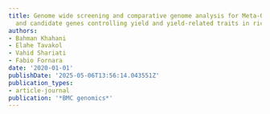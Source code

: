 ```yaml
---
title: Genome wide screening and comparative genome analysis for Meta-QTLs, ortho-MQTLs
  and candidate genes controlling yield and yield-related traits in rice
authors:
- Bahman Khahani
- Elahe Tavakol
- Vahid Shariati
- Fabio Fornara
date: '2020-01-01'
publishDate: '2025-05-06T13:56:14.043551Z'
publication_types:
- article-journal
publication: '*BMC genomics*'
---
```

